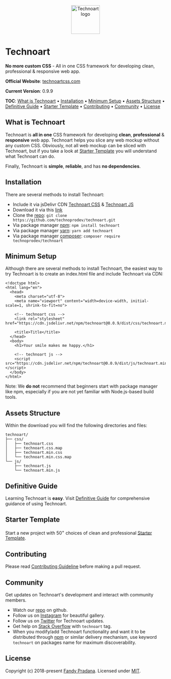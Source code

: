 <div style="text-align: center;">
  <img src="https://technoartcss.com/assets/img/technoart.png" alt="Technoart logo" width="90">
</div>

# Technoart

**No more custom CSS** - All in one CSS framework for developing clean, professional & responsive web app.

**Official Website**: [technoartcss.com](https://technoartcss.com)

**Current Version**: 0.9.9

**TOC**: [What is Technoart](#what-is-technoart) • [Installation](#installation) • [Minimum Setup](#minimum-setup) • [Assets Structure](#assets-structure) • [Definitive Guide](#definitive-guide) • [Starter Template](#starter-template) • [Contributing](#contributing) • [Community](#community) • [License](#license)

## What is Technoart

Technoart is **all in one** CSS framework for developing **clean**, **professional** & **responsive** web app. Technoart helps you slice any web mockup without any custom CSS. Obviously, not all web mockup can be sliced with Technoart, but if you take a look at [Starter Template](https://technoartcss.com/starter-template) you will understand what Technoart can do.

Finally, Technoart is **simple**, **reliable**, and has **no dependencies**.

## Installation

There are several methods to install Technoart:
- Include it via jsDelivr CDN [Technoart CSS](https://cdn.jsdelivr.net/npm/technoart@0.0.9/dist/css/technoart.min.css) & [Technoart JS](https://cdn.jsdelivr.net/npm/technoart@0.0.9/dist/js/technoart.min.js)
- Download it via this [link](https://github.com/technoprodev/technoart/releases/download/v0.0.9/bootstrap-0.9.9-dist.zip)
- Clone the [repo](https://www.github.com/technoprodev/technoart/): `git clone https://github.com/technoprodev/technoart.git`
- Via package manager [npm](https://www.npmjs.com/): `npm install technoart`
- Via package manager [yarn](https://yarnpkg.com): `yarn add technoart`
- Via package manager [composer](https://getcomposer.org/): `composer require technoprodev/technoart`

## Minimum Setup

Although there are several methods to install Technoart, the easiest way to try Technoart is to create an index.html file and include Technoart via CDN:

```
<!doctype html>
<html lang="en">
  <head>
    <meta charset="utf-8">
    <meta name="viewport" content="width=device-width, initial-scale=1, shrink-to-fit=no">

    <!-- technoart css -->
    <link rel="stylesheet" href="https://cdn.jsdelivr.net/npm/technoart@0.0.9/dist/css/technoart.min.css">

    <title>Title</title>
  </head>
  <body>
    <h1>Your smile makes me happy.</h1>

    <!-- technoart js -->
    <script src="https://cdn.jsdelivr.net/npm/technoart@0.0.9/dist/js/technoart.min.js"></script>
  </body>
</html>
```

Note: We **do not** recommend that beginners start with package manager like npm, especially if you are not yet familiar with Node.js-based build tools.

## Assets Structure

Within the download you will find the following directories and files:

```
technoart/
├── css/
│   ├── technoart.css
│   ├── technoart.css.map
│   ├── technoart.min.css
│   └── technoart.min.css.map
└── js/
    ├── technoart.js
    └── technoart.min.js
```

## Definitive Guide

Learning Technoart is **easy**. Visit [Definitive Guide](https://technoartcss.com/guide) for comprehensive guidance of using Technoart.

## Starter Template

Start a new project with 50<sup>+</sup> choices of clean and professional [Starter Template](https://technoartcss.com/starter-template).

## Contributing

Please read [Contributing Guideline](https://github.com/technoprodev/technoart/blob/master/.github/CONTRIBUTING.md) before making a pull request.

## Community

Get updates on Technoart's development and interact with community members.

- Watch our [repo](https://github.com/technoprodev/technoart) on github.
- Follow us on [Instagram](https://instagram.com/technoartcss) for beautiful gallery.
- Follow us on [Twitter](https://twitter.com/technoartcss) for Technoart updates.
- Get help on [Stack Overflow](https://stackoverflow.com/questions/tagged/technoart) with `technoart` tag.
- When you modify/add Technoart functionality and want it to be distributed through [npm](https://www.npmjs.com/browse/keyword/technoart) or similar delivery mechanism, use keyword `technoart` on packages name for maximum discoverability.

## License

Copyright (c) 2018-present [Fandy Pradana](https://prafandy.com). Licensed under [MIT](https://github.com/technoprodev/technoart/blob/master/LICENSE).

